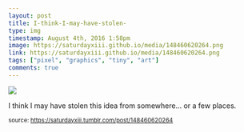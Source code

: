 ```yaml
---
layout: post
title: I-think-I-may-have-stolen-
type: img
timestamp: August 4th, 2016 1:58pm
image: https://saturdayxiii.github.io/media/148460620264.png
link: https://saturdayxiii.github.io/media/148460620264.png
tags: ["pixel", "graphics", "tiny", "art"]
comments: true
---
```

<img src="https://saturdayxiii.github.io/media/148460620264.png"/>

I think I may have stolen this idea from somewhere&hellip; or a few places.
 
  
<small>source: https://saturdayxiii.tumblr.com/post/148460620264</small>